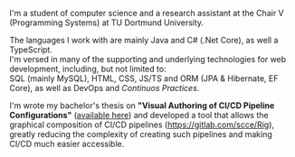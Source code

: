 I'm a student of computer science and a research assistant at the 
Chair V (Programming Systems) at TU Dortmund University.

The languages I work with are mainly Java and C# (.Net Core), as well a TypeScript.  
I'm versed in many of the supporting and underlying technologies for web development,
including, but not limited to:  
SQL (mainly MySQL), HTML, CSS, JS/TS and ORM (JPA & Hibernate, EF Core),
as well as DevOps and *Continuos Practices*.

I'm wrote my bachelor's thesis on **"Visual Authoring of CI/CD Pipeline
Configurations"** ([available here](https://archive.org/details/visual-authoring-of-cicd-pipeline-configurations/)) 
and developed a tool that allows the graphical composition of CI/CD 
pipelines (https://gitlab.com/scce/Rig), greatly reducing the complexity
of creating such pipelines and making CI/CD much easier accessible.
